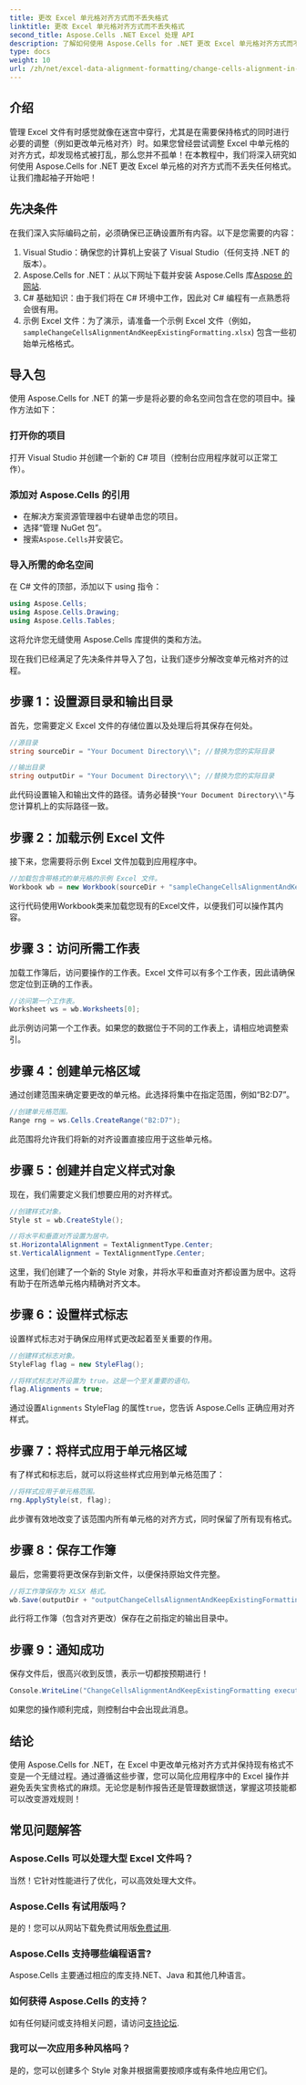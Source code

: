 ```yaml
---
title: 更改 Excel 单元格对齐方式而不丢失格式
linktitle: 更改 Excel 单元格对齐方式而不丢失格式
second_title: Aspose.Cells .NET Excel 处理 API
description: 了解如何使用 Aspose.Cells for .NET 更改 Excel 单元格对齐方式而不丢失格式。按照我们全面的分步指南进行无缝控制。
type: docs
weight: 10
url: /zh/net/excel-data-alignment-formatting/change-cells-alignment-in-excel-without-losing-existing-formatting/
---
```

## 介绍

管理 Excel 文件有时感觉就像在迷宫中穿行，尤其是在需要保持格式的同时进行必要的调整（例如更改单元格对齐）时。如果您曾经尝试调整 Excel 中单元格的对齐方式，却发现格式被打乱，那么您并不孤单！在本教程中，我们将深入研究如何使用 Aspose.Cells for .NET 更改 Excel 单元格的对齐方式而不丢失任何格式。让我们撸起袖子开始吧！

## 先决条件

在我们深入实际编码之前，必须确保已正确设置所有内容。以下是您需要的内容：

1. Visual Studio：确保您的计算机上安装了 Visual Studio（任何支持 .NET 的版本）。
2. Aspose.Cells for .NET：从以下网址下载并安装 Aspose.Cells 库[Aspose 的网站](https://releases.aspose.com/cells/net/).
3. C# 基础知识：由于我们将在 C# 环境中工作，因此对 C# 编程有一点熟悉将会很有用。
4. 示例 Excel 文件：为了演示，请准备一个示例 Excel 文件（例如，`sampleChangeCellsAlignmentAndKeepExistingFormatting.xlsx`) 包含一些初始单元格格式。

## 导入包

使用 Aspose.Cells for .NET 的第一步是将必要的命名空间包含在您的项目中。操作方法如下：

### 打开你的项目

打开 Visual Studio 并创建一个新的 C# 项目（控制台应用程序就可以正常工作）。

### 添加对 Aspose.Cells 的引用

- 在解决方案资源管理器中右键单击您的项目。
- 选择“管理 NuGet 包”。
- 搜索`Aspose.Cells`并安装它。

### 导入所需的命名空间

在 C# 文件的顶部，添加以下 using 指令：

```csharp
using Aspose.Cells;
using Aspose.Cells.Drawing;
using Aspose.Cells.Tables;
```

这将允许您无缝使用 Aspose.Cells 库提供的类和方法。

现在我们已经满足了先决条件并导入了包，让我们逐步分解改变单元格对齐的过程。

## 步骤 1：设置源目录和输出目录

首先，您需要定义 Excel 文件的存储位置以及处理后将其保存在何处。

```csharp
//源目录
string sourceDir = "Your Document Directory\\"; //替换为您的实际目录

//输出目录
string outputDir = "Your Document Directory\\"; //替换为您的实际目录
```

此代码设置输入和输出文件的路径。请务必替换`"Your Document Directory\\"`与您计算机上的实际路径一致。

## 步骤 2：加载示例 Excel 文件

接下来，您需要将示例 Excel 文件加载到应用程序中。

```csharp
//加载包含带格式的单元格的示例 Excel 文件。
Workbook wb = new Workbook(sourceDir + "sampleChangeCellsAlignmentAndKeepExistingFormatting.xlsx");
```

这行代码使用Workbook类来加载您现有的Excel文件，以便我们可以操作其内容。

## 步骤 3：访问所需工作表

加载工作簿后，访问要操作的工作表。Excel 文件可以有多个工作表，因此请确保您定位到正确的工作表。

```csharp
//访问第一个工作表。
Worksheet ws = wb.Worksheets[0];
```

此示例访问第一个工作表。如果您的数据位于不同的工作表上，请相应地调整索引。

## 步骤 4：创建单元格区域

通过创建范围来确定要更改的单元格。此选择将集中在指定范围，例如“B2:D7”。

```csharp
//创建单元格范围。
Range rng = ws.Cells.CreateRange("B2:D7");
```

此范围将允许我们将新的对齐设置直接应用于这些单元格。

## 步骤 5：创建并自定义样式对象

现在，我们需要定义我们想要应用的对齐样式。

```csharp
//创建样式对象。
Style st = wb.CreateStyle();

//将水平和垂直对齐设置为居中。
st.HorizontalAlignment = TextAlignmentType.Center;
st.VerticalAlignment = TextAlignmentType.Center;
```

这里，我们创建了一个新的 Style 对象，并将水平和垂直对齐都设置为居中。这将有助于在所选单元格内精确对齐文本。

## 步骤 6：设置样式标志

设置样式标志对于确保应用样式更改起着至关重要的作用。 

```csharp
//创建样式标志对象。
StyleFlag flag = new StyleFlag();

//将样式标志对齐设置为 true。这是一个至关重要的语句。
flag.Alignments = true;
```

通过设置`Alignments` StyleFlag 的属性`true`，您告诉 Aspose.Cells 正确应用对齐样式。

## 步骤 7：将样式应用于单元格区域

有了样式和标志后，就可以将这些样式应用到单元格范围了：

```csharp
//将样式应用于单元格范围。
rng.ApplyStyle(st, flag);
```

此步骤有效地改变了该范围内所有单元格的对齐方式，同时保留了所有现有格式。

## 步骤 8：保存工作簿

最后，您需要将更改保存到新文件，以便保持原始文件完整。

```csharp
//将工作簿保存为 XLSX 格式。
wb.Save(outputDir + "outputChangeCellsAlignmentAndKeepExistingFormatting.xlsx", SaveFormat.Xlsx);
```

此行将工作簿（包含对齐更改）保存在之前指定的输出目录中。

## 步骤 9：通知成功

保存文件后，很高兴收到反馈，表示一切都按预期进行！

```csharp
Console.WriteLine("ChangeCellsAlignmentAndKeepExistingFormatting executed successfully.");
```

如果您的操作顺利完成，则控制台中会出现此消息。

## 结论

使用 Aspose.Cells for .NET，在 Excel 中更改单元格对齐方式并保持现有格式不变是一个无缝过程。通过遵循这些步骤，您可以简化应用程序中的 Excel 操作并避免丢失宝贵格式的麻烦。无论您是制作报告还是管理数据馈送，掌握这项技能都可以改变游戏规则！

## 常见问题解答

### Aspose.Cells 可以处理大型 Excel 文件吗？
当然！它针对性能进行了优化，可以高效处理大文件。

### Aspose.Cells 有试用版吗？
是的！您可以从网站下载免费试用版[免费试用](https://releases.aspose.com/).

### Aspose.Cells 支持哪些编程语言?
Aspose.Cells 主要通过相应的库支持.NET、Java 和其他几种语言。

### 如何获得 Aspose.Cells 的支持？
如有任何疑问或支持相关问题，请访问[支持论坛](https://forum.aspose.com/c/cells/9).

### 我可以一次应用多种风格吗？
是的，您可以创建多个 Style 对象并根据需要按顺序或有条件地应用它们。